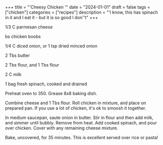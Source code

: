 ﻿+++
title = "'Cheesy Chicken '"
date = "2024-01-01"
draft = false
tags = ["chicken"]
categories = ["recipes"]
description = "'I know, this has spinach in it and I eat it - but it is so good I don''t"
+++

1/3 C parmesan cheese

bs chicken boobs

1/4 C diced onion, or 1 tsp dried minced onion

2 Tbs butter

2 Tbs flour, and 1 Tbs flour

2 C milk

1 bag fresh spinach, cooked and drained

Preheat oven to 350. Grease 8x8 baking dish.

Combine cheese and 1 Tbs flour. Roll chicken in mixture, and place on prepared pan. If you use a lot of chicken, it's ok to smoosh it together. 

In medium saucepan, saute onion in butter. Stir in flour and then add milk, and simmer until bubbly. Remove from heat. Add cooked spinach, and pour over chicken. Cover with any remaining cheese mixture. 

Bake, uncovered, for 35 minutes. This is excellent served over rice or pasta!